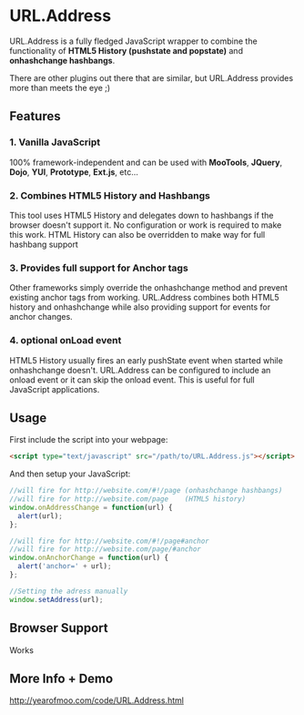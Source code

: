 # URL.Address

URL.Address is a fully fledged JavaScript wrapper to combine the functionality of **HTML5 History (pushstate and popstate)** and **onhashchange hashbangs**.

There are other plugins out there that are similar, but URL.Address provides more than meets the eye ;)

## Features

### 1. Vanilla JavaScript

100% framework-independent and can be used with **MooTools**, **JQuery**, **Dojo**, **YUI**, **Prototype**, **Ext.js**, etc...

### 2. Combines HTML5 History and Hashbangs

This tool uses HTML5 History and delegates down to hashbangs if the browser doesn't support it. No configuration or work is required to make this work. HTML History can also be overridden to make way for full hashbang support

### 3. Provides full support for Anchor tags

Other frameworks simply override the onhashchange method and prevent existing anchor tags from working. URL.Address combines both HTML5 history and onhashchange while also providing support for events for anchor changes.

### 4. optional onLoad event

HTML5 History usually fires an early pushState event when started while onhashchange doesn't. URL.Address can be configured to include an onload event or it can skip the onload event. This is useful for full JavaScript applications.


## Usage

First include the script into your webpage:

```html
<script type="text/javascript" src="/path/to/URL.Address.js"></script>
```

And then setup your JavaScript:

```javascript
//will fire for http://website.com/#!/page (onhashchange hashbangs)
//will fire for http://website.com/page    (HTML5 history)
window.onAddressChange = function(url) {
  alert(url);
};

//will fire for http://website.com/#!/page#anchor
//will fire for http://website.com/page/#anchor
window.onAnchorChange = function(url) {
  alert('anchor=' + url);
};

//Setting the adress manually
window.setAddress(url);
```

## Browser Support

Works

## More Info + Demo

http://yearofmoo.com/code/URL.Address.html
